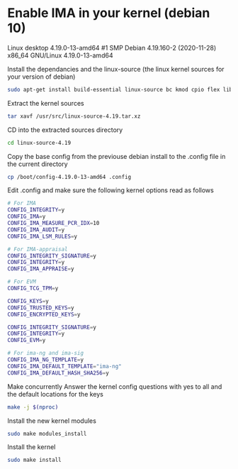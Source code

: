 # Enable IMA in your kernel (debian 10)

Linux desktop 4.19.0-13-amd64 #1 SMP Debian 4.19.160-2 (2020-11-28) x86_64 GNU/Linux
4.19.0-13-amd64

Install the dependancies and the linux-source (the linux kernel sources for your version of debian)

```sh
sudo apt-get install build-essential linux-source bc kmod cpio flex libncurses5-dev libelf-dev libssl-dev
```

Extract the kernel sources

```sh
tar xavf /usr/src/linux-source-4.19.tar.xz
```

CD into the extracted sources directory

```sh
cd linux-source-4.19
```

Copy the base config from the previouse debian install to the .config file in the current directory

```sh
cp /boot/config-4.19.0-13-amd64 .config
```


Edit .config and make sure the following kernel options read as follows

```sh
# For IMA
CONFIG_INTEGRITY=y
CONFIG_IMA=y
CONFIG_IMA_MEASURE_PCR_IDX=10
CONFIG_IMA_AUDIT=y
CONFIG_IMA_LSM_RULES=y

# For IMA-appraisal
CONFIG_INTEGRITY_SIGNATURE=y
CONFIG_INTEGRITY=y
CONFIG_IMA_APPRAISE=y

# For EVM
CONFIG_TCG_TPM=y

CONFIG_KEYS=y
CONFIG_TRUSTED_KEYS=y
CONFIG_ENCRYPTED_KEYS=y

CONFIG_INTEGRITY_SIGNATURE=y
CONFIG_INTEGRITY=y
CONFIG_EVM=y

# For ima-ng and ima-sig
CONFIG_IMA_NG_TEMPLATE=y
CONFIG_IMA_DEFAULT_TEMPLATE="ima-ng"
CONFIG_IMA_DEFAULT_HASH_SHA256=y
```

Make concurrently
Answer the kernel config questions with yes to all and the default locations for the keys

```sh
make -j $(nproc)
```

Install the new kernel modules

```sh
sudo make modules_install
```

Install the kernel

```sh
sudo make install
```
